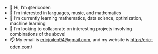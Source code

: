 - 👋 Hi, I’m @ericoden
- 👀 I’m interested in languages, music, and mathematics
- 🌱 I’m currently learning mathematics, data science, optimization, machine learning
- 💞️ I’m looking to collaborate on interesting projects involving combinations of the above!
- 📫 My email is ericjoden94@gmail.com, and my website is http://eric-oden.com/
